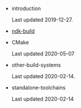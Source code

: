 - introduction

    Last updated 2019-12-27.

- [ndk-build]()

- CMake

    Last updated 2020-05-07

- other-build-systems

    Last updated 2020-02-14.

- standalone-toolchains

    Last updated 2020-02-14